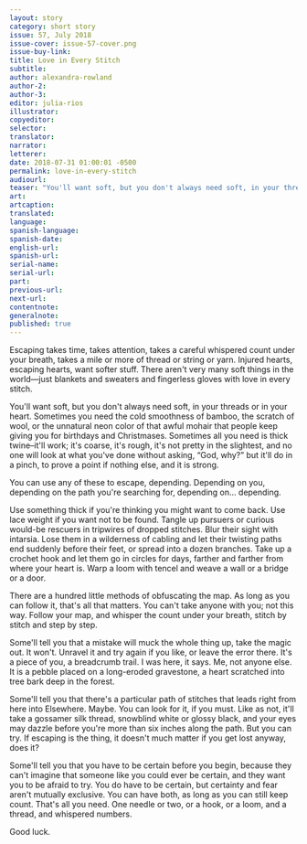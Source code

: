 ```yaml
---
layout: story
category: short story
issue: 57, July 2018
issue-cover: issue-57-cover.png
issue-buy-link:
title: Love in Every Stitch
subtitle:
author: alexandra-rowland
author-2:
author-3:
editor: julia-rios
illustrator:
copyeditor:
selector:
translator:
narrator:
letterer:
date: 2018-07-31 01:00:01 -0500
permalink: love-in-every-stitch
audiourl:
teaser: "You'll want soft, but you don't always need soft, in your threads or in your heart."
art:
artcaption:
translated:
language:
spanish-language:
spanish-date:
english-url:
spanish-url:
serial-name:
serial-url:
part:
previous-url:
next-url:
contentnote:
generalnote:
published: true
---
```


Escaping takes time, takes attention, takes a careful whispered count under your breath, takes a mile or more of thread or string or yarn. Injured hearts, escaping hearts, want softer stuff. There aren't very many soft things in the world—just blankets and sweaters and fingerless gloves with love in every stitch.

You'll want soft, but you don't always need soft, in your threads or in your heart. Sometimes you need the cold smoothness of bamboo, the scratch of wool, or the unnatural neon color of that awful mohair that people keep giving you for birthdays and Christmases. Sometimes all you need is thick twine–it'll work; it's coarse, it's rough, it's not pretty in the slightest, and no one will look at what you've done without asking, “God, why?” but it'll do in a pinch, to prove a point if nothing else, and it is strong.

You can use any of these to escape, depending. Depending on you, depending on the path you're searching for, depending on... depending.

Use something thick if you're thinking you might want to come back. Use lace weight if you want not to be found. Tangle up pursuers or curious would-be rescuers in tripwires of dropped stitches. Blur their sight with intarsia. Lose them in a wilderness of cabling and let their twisting paths end suddenly before their feet, or spread into a dozen branches. Take up a crochet hook and let them go in circles for days, farther and farther from where your heart is. Warp a loom with tencel and weave a wall or a bridge or a door.

There are a hundred little methods of obfuscating the map. As long as you can follow it, that's all that matters. You can't take anyone with you; not this way. Follow your map, and whisper the count under your breath, stitch by stitch and step by step.

Some'll tell you that a mistake will muck the whole thing up, take the magic out. It won't. Unravel it and try again if you like, or leave the error there. It's a piece of you, a breadcrumb trail. I was here, it says. Me, not anyone else. It is a pebble placed on a long-eroded gravestone, a heart scratched into tree bark deep in the forest.

Some'll tell you that there's a particular path of stitches that leads right from here into Elsewhere. Maybe. You can look for it, if you must. Like as not, it'll take a gossamer silk thread, snowblind white or glossy black, and your eyes may dazzle before you're more than six inches along the path. But you can try. If escaping is the thing, it doesn't much matter if you get lost anyway, does it?

Some'll tell you that you have to be certain before you begin, because they can't imagine that someone like you could ever be certain, and they want you to be afraid to try. You do have to be certain, but certainty and fear aren't mutually exclusive. You can have both, as long as you can still keep count. That's all you need. One needle or two, or a hook, or a loom, and a thread, and whispered numbers.

Good luck.
